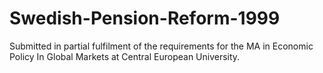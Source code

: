 # Swedish-Pension-Reform-1999
Submitted in partial fulfilment of the requirements for the MA in Economic Policy In Global Markets at Central European University.
